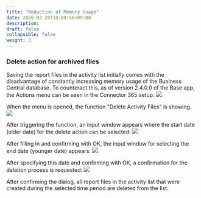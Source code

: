 ```yaml
---
title: "Reduction of Memory Usage"
date: 2020-02-28T10:08:56+09:00
description: 
draft: false
collapsible: false
weight: 3
---
```


### Delete action for archived files

Saving the report files in the activity list initially comes with the disadvantage of constantly increasing memory usage of the Business Central database. 
To counteract this, as of version 2.4.0.0 of the Base app, the Actions menu can be seen in the Connector 365 setup.
![](/images/apps/Base/base_setup_actions.png)

When the menu is opened, the function "Delete Activity Files" is showing.
![](/images/apps/Base/base_setup_actions2.png)

After triggering the function, an input window appears where the start date (older date) for the delete action can be selected:
![](/images/apps/Base/base_delete_start.png)

After filling in and confirming with OK, the input window for selecting the end date (younger date) appears:
![](/images/apps/Base/base_delete_end.png)

After specifying this date and confirming with OK, a confirmation for the deletion process is requested:
![](/images/apps/Base/base_delete_confirm.png)

After confirming the dialog, all report files in the activity list that were created during the selected time period are deleted from the list.
